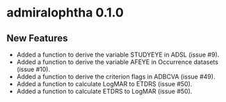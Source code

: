 # admiralophtha 0.1.0

## New Features

- Added a function to derive the variable STUDYEYE in ADSL (issue #9).
- Added a function to derive the variable AFEYE in Occurrence datasets (issue #10).
- Added a function to derive the criterion flags in ADBCVA (issue #49).
- Added a function to calculate LogMAR to ETDRS (issue #50).
- Added a function to calculate ETDRS to LogMAR (issue #50).

